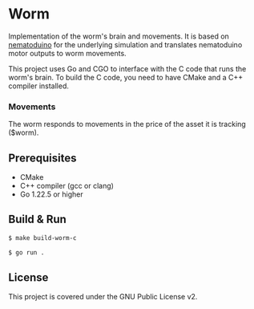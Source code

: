 # Worm

Implementation of the worm's brain and movements. It is based on
[nematoduino](https://github.com/nategri/nematoduino) for the underlying
simulation and translates nematoduino motor outputs to worm movements.

This project uses Go and CGO to interface with the C code that runs the worm's
brain. To build the C code, you need to have CMake and a C++ compiler installed.

### Movements
The worm responds to movements in the price of the asset it is tracking ($worm).

## Prerequisites

- CMake
- C++ compiler (gcc or clang)
- Go 1.22.5 or higher

## Build & Run

```bash
$ make build-worm-c

$ go run .
```

## License

This project is covered under the GNU Public License v2.
